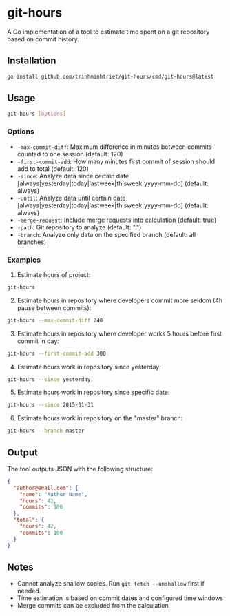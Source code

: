 # git-hours

A Go implementation of a tool to estimate time spent on a git repository based on commit history.

## Installation

```bash
go install github.com/trinhminhtriet/git-hours/cmd/git-hours@latest
```

## Usage

```bash
git-hours [options]
```

### Options

- `-max-commit-diff`: Maximum difference in minutes between commits counted to one session (default: 120)
- `-first-commit-add`: How many minutes first commit of session should add to total (default: 120)
- `-since`: Analyze data since certain date [always|yesterday|today|lastweek|thisweek|yyyy-mm-dd] (default: always)
- `-until`: Analyze data until certain date [always|yesterday|today|lastweek|thisweek|yyyy-mm-dd] (default: always)
- `-merge-request`: Include merge requests into calculation (default: true)
- `-path`: Git repository to analyze (default: ".")
- `-branch`: Analyze only data on the specified branch (default: all branches)

### Examples

1. Estimate hours of project:

```bash
git-hours
```

2. Estimate hours in repository where developers commit more seldom (4h pause between commits):

```bash
git-hours --max-commit-diff 240
```

3. Estimate hours in repository where developer works 5 hours before first commit in day:

```bash
git-hours --first-commit-add 300
```

4. Estimate hours work in repository since yesterday:

```bash
git-hours --since yesterday
```

5. Estimate hours work in repository since specific date:

```bash
git-hours --since 2015-01-31
```

6. Estimate hours work in repository on the "master" branch:

```bash
git-hours --branch master
```

## Output

The tool outputs JSON with the following structure:

```json
{
  "author@email.com": {
    "name": "Author Name",
    "hours": 42,
    "commits": 100
  },
  "total": {
    "hours": 42,
    "commits": 100
  }
}
```

## Notes

- Cannot analyze shallow copies. Run `git fetch --unshallow` first if needed.
- Time estimation is based on commit dates and configured time windows
- Merge commits can be excluded from the calculation
